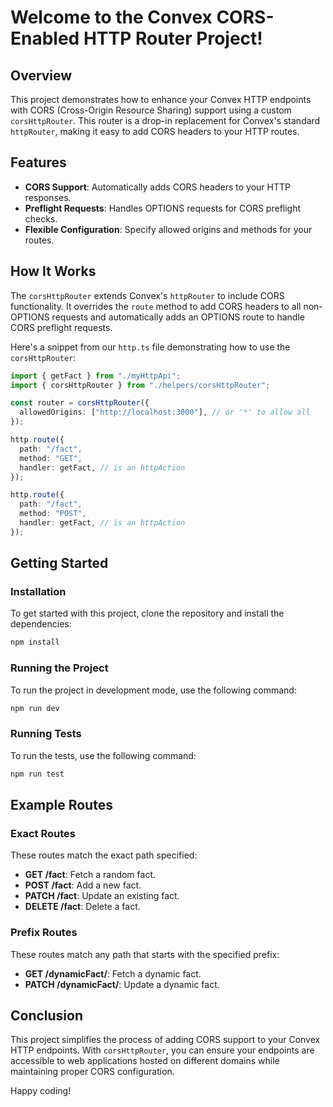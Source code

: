 # Welcome to the Convex CORS-Enabled HTTP Router Project!

## Overview

This project demonstrates how to enhance your Convex HTTP endpoints with CORS (Cross-Origin Resource Sharing) support using a custom `corsHttpRouter`. This router is a drop-in replacement for Convex's standard `httpRouter`, making it easy to add CORS headers to your HTTP routes.

## Features

- **CORS Support**: Automatically adds CORS headers to your HTTP responses.
- **Preflight Requests**: Handles OPTIONS requests for CORS preflight checks.
- **Flexible Configuration**: Specify allowed origins and methods for your routes.

## How It Works

The `corsHttpRouter` extends Convex's `httpRouter` to include CORS functionality. It overrides the `route` method to add CORS headers to all non-OPTIONS requests and automatically adds an OPTIONS route to handle CORS preflight requests.

Here's a snippet from our `http.ts` file demonstrating how to use the `corsHttpRouter`:

```typescript
import { getFact } from "./myHttpApi";
import { corsHttpRouter } from "./helpers/corsHttpRouter";

const router = corsHttpRouter({
  allowedOrigins: ["http://localhost:3000"], // or '*' to allow all
});

http.route({
  path: "/fact",
  method: "GET",
  handler: getFact, // is an httpAction
});

http.route({
  path: "/fact",
  method: "POST",
  handler: getFact, // is an httpAction
});
```

## Getting Started

### Installation

To get started with this project, clone the repository and install the dependencies:

```bash
npm install
```

### Running the Project

To run the project in development mode, use the following command:

```bash
npm run dev
```

### Running Tests

To run the tests, use the following command:

```bash
npm run test
```

## Example Routes

### Exact Routes

These routes match the exact path specified:

- **GET /fact**: Fetch a random fact.
- **POST /fact**: Add a new fact.
- **PATCH /fact**: Update an existing fact.
- **DELETE /fact**: Delete a fact.

### Prefix Routes

These routes match any path that starts with the specified prefix:

- **GET /dynamicFact/**: Fetch a dynamic fact.
- **PATCH /dynamicFact/**: Update a dynamic fact.

## Conclusion

This project simplifies the process of adding CORS support to your Convex HTTP endpoints. With `corsHttpRouter`, you can ensure your endpoints are accessible to web applications hosted on different domains while maintaining proper CORS configuration.

Happy coding!
